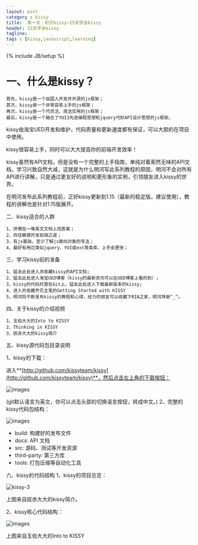 ```yaml
---
layout: post
category : kissy
title:  第一天：初识kissy—15天学会kissy
header: 15天学会kissy
tagline:
tags : [kissy,javascript,learning]
---
```

{% include JB/setup %}


一、什么是kissy？
============

    首先，kissy是一个由国人开发并开源的js框架；
    其次，kissy是一个非常容易上手的js框架；
    再次，kissy是一个巧灵活、简洁实用的js框架；
    最后，kissy是一个融合了YUI3先进编程思想和jquery巧妙API设计思想的js框架。

kissy由淘宝UED开发和维护，代码质量和更新速度都有保证，可以大胆的在项目中使用。

kissy很容易上手，同时可以大大提高你的前端开发效率！

kissy虽然有API文档，但是没有一个完整的上手指南，单纯对着索然无味的API文档，学习兴致自然大减，这就是为什么明河写此系列教程的原因，明河不会对所有API进行讲解，只是通过更友好的说明和更形象的实例，引领朋友进入kissy的世界。

在明河发布此系列教程前，正好kissy更新到1.15（最新的稳定版，建议使用），教程的讲解也是针对1.15版展开。

二、kissy适合的人群

    1、厌倦在一堆英文文档上找答案；
    2、向往敏捷开发前端之道；
    3、有js基础，至少了解js面向对象的写法；
    4、最好有用过类似jquery、YUI或ext等类库，上手会更快；

三、学习kissy前的准备

    1、猛击此处进入并收藏kissy的API文档;
    2、猛击此处进入淘宝UED博客（kissy的最新资讯可以在UED博客上看的到）;
    3、kissy的代码托管在Git上，猛击此处进入下载最新版本的kissy;
    4、进入并收藏乔花主笔的Getting Started with KISSY
    5、明河将不断发布kissy的教程和心得，给力的朋友可以收藏下RIA之家，明河拜谢^_^。

四、关于kissy的介绍视频

    1、玉伯大大的Into to KISSY
    2、Thinking in KISSY
    3、拔赤大大的kissy简介

五、kissy源代码包目录说明

1、kissy的下载：

进入**[http://github.com/kissyteam/kissy](http://github.com/kissyteam/kissy)**，然后点击左上角的下载按钮：

![images](http://wangqianfront.github.com/static/images/kissy-1.png "kissy-1")

(git默认语言为英文，你可以点击头部的切换语言按钮，转成中文。)
2、完整的kissy代码包结构：

![images](http://wangqianfront.github.com/static/images/kissy-2.png "kissy-2")
	
  + build: 构建好的发布文件
  + docs: API 文档
  + src: 源码、测试等开发资源
  + third-party: 第三方库
  + tools: 打包压缩等自动化工具

六、kissy的代码结构
1、kissy的项目总览：

![](http://wangqianfront.github.com/static/images/kissy-3.png "kissy-3")

上图来自拔赤大大的kissy简介。

2、kissy核心代码结构：

![images](http://wangqianfront.github.com/static/images/kissy-4.png "kissy-4")

上图来自玉伯大大的Into to KISSY